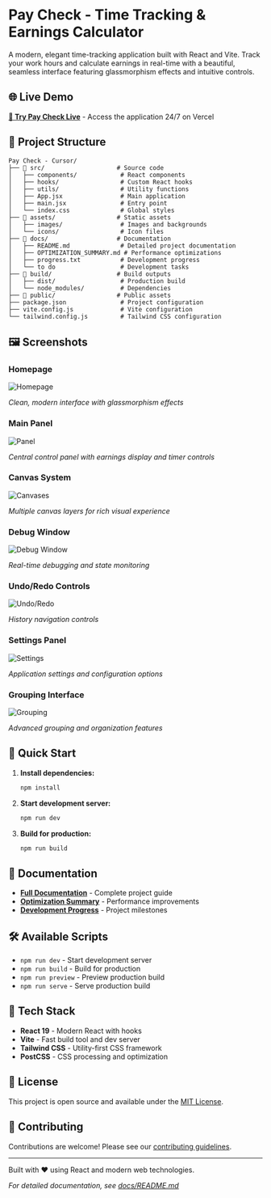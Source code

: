 # Pay Check - Time Tracking & Earnings Calculator

A modern, elegant time-tracking application built with React and Vite. Track your work hours and calculate earnings in real-time with a beautiful, seamless interface featuring glassmorphism effects and intuitive controls.

## 🌐 Live Demo

**[🚀 Try Pay Check Live](https://pay-check-lilac.vercel.app/)** - Access the application 24/7 on Vercel

## 📁 Project Structure

```
Pay Check - Cursor/
├── 📁 src/                    # Source code
│   ├── components/            # React components
│   ├── hooks/                 # Custom React hooks
│   ├── utils/                 # Utility functions
│   ├── App.jsx                # Main application
│   ├── main.jsx               # Entry point
│   └── index.css              # Global styles
├── 📁 assets/                 # Static assets
│   ├── images/                # Images and backgrounds
│   └── icons/                 # Icon files
├── 📁 docs/                   # Documentation
│   ├── README.md              # Detailed project documentation
│   ├── OPTIMIZATION_SUMMARY.md # Performance optimizations
│   ├── progress.txt           # Development progress
│   └── to do                  # Development tasks
├── 📁 build/                  # Build outputs
│   ├── dist/                  # Production build
│   └── node_modules/          # Dependencies
├── 📁 public/                 # Public assets
├── package.json               # Project configuration
├── vite.config.js             # Vite configuration
└── tailwind.config.js         # Tailwind CSS configuration
```

## 🖼️ Screenshots

### Homepage
![Homepage](assets/images/screenshots/homepage.png)

*Clean, modern interface with glassmorphism effects*


### Main Panel
![Panel](assets/images/screenshots/Panel.png)

*Central control panel with earnings display and timer controls*


### Canvas System
![Canvases](assets/images/screenshots/Canvases.png)

*Multiple canvas layers for rich visual experience*


### Debug Window
![Debug Window](assets/images/screenshots/Debug-window.png)

*Real-time debugging and state monitoring*


### Undo/Redo Controls
![Undo/Redo](assets/images/screenshots/undo-redo.png)

*History navigation controls*


### Settings Panel
![Settings](assets/images/screenshots/Settings.png)

*Application settings and configuration options*


### Grouping Interface
![Grouping](assets/images/screenshots/Grouping.png)

*Advanced grouping and organization features*


## 🚀 Quick Start

1. **Install dependencies:**
   ```bash
   npm install
   ```

2. **Start development server:**
   ```bash
   npm run dev
   ```

3. **Build for production:**
   ```bash
   npm run build
   ```

## 📖 Documentation

- **[Full Documentation](docs/README.md)** - Complete project guide
- **[Optimization Summary](docs/OPTIMIZATION_SUMMARY.md)** - Performance improvements
- **[Development Progress](docs/progress.txt)** - Project milestones

## 🛠️ Available Scripts

- `npm run dev` - Start development server
- `npm run build` - Build for production
- `npm run preview` - Preview production build
- `npm run serve` - Serve production build

## 🔧 Tech Stack

- **React 19** - Modern React with hooks
- **Vite** - Fast build tool and dev server
- **Tailwind CSS** - Utility-first CSS framework
- **PostCSS** - CSS processing and optimization

## 📄 License

This project is open source and available under the [MIT License](LICENSE).

## 🤝 Contributing

Contributions are welcome! Please see our [contributing guidelines](docs/README.md#contributing).

---

Built with ❤️ using React and modern web technologies.

*For detailed documentation, see [docs/README.md](docs/README.md)*
